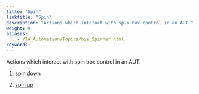 ```yaml
--- 
title: "Spin"
linktitle: "Spin"
description: "Actions which interact with spin box control in an AUT."
weight: 9
aliases: 
    - /TA_Automation/Topics/bia_Spinner.html
keywords: 
---
```


Actions which interact with spin box control in an AUT.

1.  [spin down](/TA_Automation/Topics/bia_spin_down.html)  

2.  [spin up](/TA_Automation/Topics/bia_spin_up.html)  





